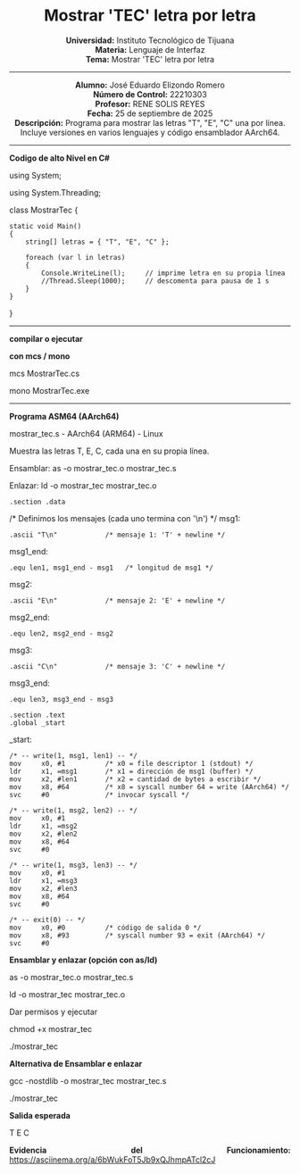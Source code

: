 <div align="center">

# Mostrar 'TEC' letra por letra  

**Universidad:** Instituto Tecnológico de Tijuana  
**Materia:** Lenguaje de Interfaz  
**Tema:** Mostrar 'TEC' letra por letra  

---

**Alumno:** José Eduardo Elizondo Romero  
**Número de Control:** 22210303  
**Profesor:** RENE SOLIS REYES  
**Fecha:** 25 de septiembre de 2025  
 **Descripción:**  Programa para mostrar las letras "T", "E", "C" una por línea.     
  Incluye versiones en varios lenguajes y código ensamblador AArch64.
</div>

---

<div align="justify">

**Codigo de alto Nivel en C#**

using System;

using System.Threading;

 class MostrarTec
 {

    static void Main()
    {
        string[] letras = { "T", "E", "C" };

        foreach (var l in letras)
        {
            Console.WriteLine(l);     // imprime letra en su propia línea
            //Thread.Sleep(1000);     // descomenta para pausa de 1 s
        }
    }
}

------------------------------------------------------------

**compilar o ejecutar**

 **con mcs / mono**
 
mcs MostrarTec.cs

mono MostrarTec.exe

------------------------------------------------------------

**Programa ASM64 (AArch64)**


   mostrar_tec.s - AArch64 (ARM64) - Linux
   
   Muestra las letras T, E, C, cada una en su propia línea.
   
   Ensamblar: as -o mostrar_tec.o mostrar_tec.s
   
   Enlazar:   ld -o mostrar_tec mostrar_tec.o
   

    .section .data
/* Definimos los mensajes (cada uno termina con '\n') */
msg1:

    .ascii "T\n"            /* mensaje 1: 'T' + newline */
msg1_end:

    .equ len1, msg1_end - msg1   /* longitud de msg1 */

msg2:

    .ascii "E\n"            /* mensaje 2: 'E' + newline */
msg2_end:

    .equ len2, msg2_end - msg2

msg3:

    .ascii "C\n"            /* mensaje 3: 'C' + newline */
msg3_end:

    .equ len3, msg3_end - msg3

    .section .text
    .global _start

_start:

    /* -- write(1, msg1, len1) -- */
    mov     x0, #1          /* x0 = file descriptor 1 (stdout) */
    ldr     x1, =msg1       /* x1 = dirección de msg1 (buffer) */
    mov     x2, #len1       /* x2 = cantidad de bytes a escribir */
    mov     x8, #64         /* x8 = syscall number 64 = write (AArch64) */
    svc     #0              /* invocar syscall */

    /* -- write(1, msg2, len2) -- */
    mov     x0, #1
    ldr     x1, =msg2
    mov     x2, #len2
    mov     x8, #64
    svc     #0

    /* -- write(1, msg3, len3) -- */
    mov     x0, #1
    ldr     x1, =msg3
    mov     x2, #len3
    mov     x8, #64
    svc     #0

    /* -- exit(0) -- */
    mov     x0, #0          /* código de salida 0 */
    mov     x8, #93         /* syscall number 93 = exit (AArch64) */
    svc     #0

**Ensamblar y enlazar (opción con as/ld)**

as -o mostrar_tec.o mostrar_tec.s

ld -o mostrar_tec mostrar_tec.o

Dar permisos y ejecutar

chmod +x mostrar_tec

./mostrar_tec

**Alternativa de Ensamblar e enlazar**

gcc -nostdlib -o mostrar_tec mostrar_tec.s

./mostrar_tec


**Salida esperada**

 T
 E
 C

**Evidencia del Funcionamiento:**
https://asciinema.org/a/6bWukFoT5Jb9xQJhmpATcl2cJ

